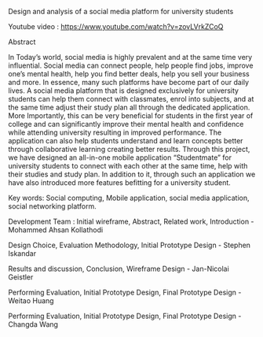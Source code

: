 
Design and analysis of a social media platform for
university students

Youtube video : https://www.youtube.com/watch?v=zovLVrkZCoQ 

Abstract

In Today’s world, social media is highly prevalent and at the same time very influential. Social media can connect people, help people find jobs, improve one’s mental health, help you find better deals, help you sell your business and more. In essence, many such platforms have become part of our daily lives. A social media platform that is designed exclusively for university students can help them connect with classmates, enrol into subjects, and at the same time adjust their study plan all through the dedicated application. More Importantly, this can be very beneficial for students in the first year of college and can significantly improve their mental
health and confidence while attending university resulting in improved performance. The application can also help students understand and learn concepts better through collaborative
learning creating better results. Through this project, we have designed an all-in-one mobile application “Studentmate” for university students to connect with each other at the same time, help with their studies and study plan. In addition to it, through such an application we have also introduced more features befitting for a university student.

Key words: Social computing, Mobile application, social media application, social networking platform.


Development Team :
Initial wireframe, Abstract, Related work, Introduction - Mohammed Ahsan Kollathodi 

Design Choice, Evaluation Methodology, Initial Prototype Design - Stephen Iskandar

Results and discussion, Conclusion, Wireframe Design - Jan-Nicolai Geistler 

Performing Evaluation, Initial Prototype Design, Final Prototype Design - Weitao Huang 

Performing Evaluation, Initial Prototype Design, Final Prototype Design - Changda Wang 
